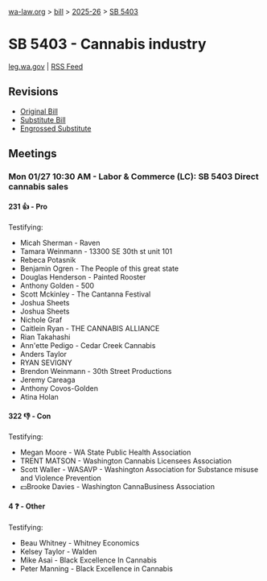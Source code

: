 [wa-law.org](/) > [bill](/bill/) > [2025-26](/bill/2025-26/) > [SB 5403](/bill/2025-26/sb/5403/)

# SB 5403 - Cannabis industry
[leg.wa.gov](https://app.leg.wa.gov/billsummary?BillNumber=5403&Year=2025&Initiative=false) | [RSS Feed](./rss.xml)

## Revisions
* [Original Bill](1/)
* [Substitute Bill](S/)
* [Engrossed Substitute](S.E/)

## Meetings
### Mon 01/27 10:30 AM - Labor & Commerce (LC): SB 5403 Direct cannabis sales
#### 231 👍 - Pro
Testifying:
* Micah Sherman - Raven
* Tamara Weinmann - 13300 SE 30th st unit 101
* Rebeca Potasnik
* Benjamin Ogren - The People of this great state
* Douglas Henderson - Painted Rooster
* Anthony Golden - 500
* Scott Mckinley - The Cantanna Festival
* Joshua Sheets
* Joshua Sheets
* Nichole Graf
* Caitlein Ryan - THE CANNABIS ALLIANCE
* Rian Takahashi
* Ann'ette Pedigo - Cedar Creek Cannabis
* Anders Taylor
* RYAN SEVIGNY
* Brendon Weinmann - 30th Street Productions
* Jeremy Careaga
* Anthony Covos-Golden
* Atina Holan

#### 322 👎 - Con
Testifying:
* Megan Moore - WA State Public Health Association
* TRENT MATSON - Washington Cannabis Licensees Association
* Scott Waller - WASAVP - Washington Association for Substance misuse and Violence Prevention
* 💵Brooke Davies - Washington CannaBusiness Association

#### 4 ❓ - Other
Testifying:
* Beau Whitney - Whitney Economics
* Kelsey Taylor - Walden
* Mike Asai - Black Excellence In Cannabis
* Peter Manning - Black Excellence in Cannabis
